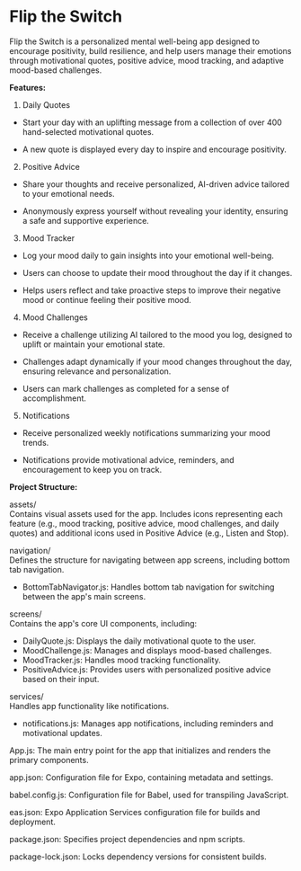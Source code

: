 # Flip the Switch

Flip the Switch is a personalized mental well-being app designed to encourage positivity, build resilience, and help users manage their emotions through motivational quotes, positive advice, mood tracking, and adaptive mood-based challenges.

**Features:**
1. Daily Quotes

- Start your day with an uplifting message from a collection of over 400 hand-selected motivational quotes.

- A new quote is displayed every day to inspire and encourage positivity.

2. Positive Advice

- Share your thoughts and receive personalized, AI-driven advice tailored to your emotional needs.

- Anonymously express yourself without revealing your identity, ensuring a safe and supportive experience.

3. Mood Tracker

- Log your mood daily to gain insights into your emotional well-being.

- Users can choose to update their mood throughout the day if it changes.

- Helps users reflect and take proactive steps to improve their negative mood or continue feeling their positive mood.

4. Mood Challenges

- Receive a challenge utilizing AI tailored to the mood you log, designed to uplift or maintain your emotional state.

- Challenges adapt dynamically if your mood changes throughout the day, ensuring relevance and personalization.

- Users can mark challenges as completed for a sense of accomplishment.

5. Notifications

- Receive personalized weekly notifications summarizing your mood trends.

- Notifications provide motivational advice, reminders, and encouragement to keep you on track.

**Project Structure:**  

assets/  
Contains visual assets used for the app. Includes icons representing each feature (e.g., mood tracking, positive advice, mood challenges, and daily quotes) and additional icons used in Positive Advice (e.g., Listen and Stop).

navigation/  
Defines the structure for navigating between app screens, including bottom tab navigation.
- BottomTabNavigator.js: Handles bottom tab navigation for switching between the app's main screens.

screens/  
Contains the app's core UI components, including:
- DailyQuote.js: Displays the daily motivational quote to the user.  
- MoodChallenge.js: Manages and displays mood-based challenges.  
- MoodTracker.js: Handles mood tracking functionality.  
- PositiveAdvice.js: Provides users with personalized positive advice based on their input.

services/  
Handles app functionality like notifications.
- notifications.js: Manages app notifications, including reminders and motivational updates.

App.js: The main entry point for the app that initializes and renders the primary components.

app.json: Configuration file for Expo, containing metadata and settings.

babel.config.js: Configuration file for Babel, used for transpiling JavaScript.

eas.json: Expo Application Services configuration file for builds and deployment.

package.json: Specifies project dependencies and npm scripts.

package-lock.json: Locks dependency versions for consistent builds.
